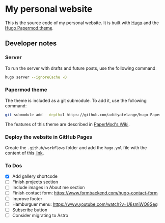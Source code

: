 # My personal website

This is the source code of my personal website. It is built with [Hugo](https://gohugo.io/) and the [Hugo Papermod theme](https://github.com/adityatelange/hugo-PaperMod?tab=readme-ov-file).

## Developer notes

### Server

To run the server with drafts and future posts, use the following command:

```bash
hugo server --ignoreCache -D
```

### Papermod theme

The theme is included as a git submodule. To add it, use the following command:

```bash
git submodule add --depth=1 https://github.com/adityatelange/hugo-PaperMod.git themes/PaperMod 
```

The features of this theme are described in [PaperMod's Wiki](https://github.com/adityatelange/hugo-PaperMod/wiki).

### Deploy the website in GitHub Pages

Create the `.github/workflows` folder and add the `hugo.yml` file with the content of this [link](https://gist.githubusercontent.com/thisismikekelly/1a24ad2c8c923127dc3cb29edca13746/raw/f5d449a0aca3d33b88825e563734e6d782752e4a/hugo.yaml).

### To Dos

- [x] Add gallery shortcode
- [ ] Finish projects section
- [ ] Include images in About me section
- [ ] Finish contact form: https://www.formbackend.com/hugo-contact-form
- [ ] Improve footer
- [ ] Hamburguer menu: https://www.youtube.com/watch?v=U8smiWQ8Seg
- [ ] Subscribe button
- [ ] Consider migrating to Astro